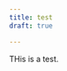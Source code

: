 ```yaml
---
title: test
draft: true

---
```




<div id="test-div"> </div>

<script src="https://cdnjs.cloudflare.com/ajax/libs/echarts/4.1.0/echarts-en.min.js" integrity="sha256-x8R4YOgRkrX/cMbupOzglWi/gSM/WD8bfFHrE+r5TPM=" crossorigin="anonymous"></script>
<script src="/js/charts.js"></script>

<script src="https://cdnjs.cloudflare.com/ajax/libs/jquery/3.3.1/jquery.min.js" integrity="sha256-FgpCb/KJQlLNfOu91ta32o/NMZxltwRo8QtmkMRdAu8=" crossorigin="anonymous"></script>


<script> func(); </script>


THis is a test.


